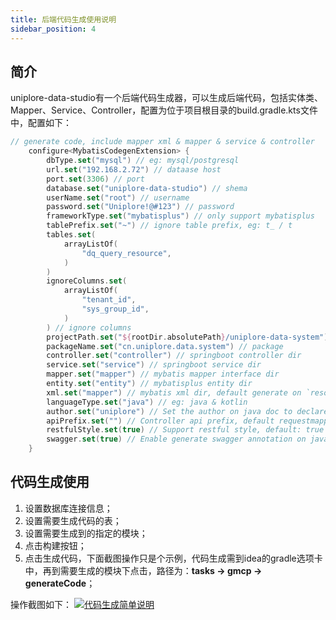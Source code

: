 ```yaml
---
title: 后端代码生成使用说明
sidebar_position: 4
---
```


## 简介

uniplore-data-studio有一个后端代码生成器，可以生成后端代码，包括实体类、Mapper、Service、Controller，配置为位于项目根目录的build.gradle.kts文件中，配置如下：

```kotlin
// generate code, include mapper xml & mapper & service & controller
    configure<MybatisCodegenExtension> {
        dbType.set("mysql") // eg: mysql/postgresql
        url.set("192.168.2.72") // dataase host
        port.set(3306) // port
        database.set("uniplore-data-studio") // shema
        userName.set("root") // username
        password.set("Uniplore!@#123") // password
        frameworkType.set("mybatisplus") // only support mybatisplus
        tablePrefix.set("~") // ignore table prefix, eg: t_ / t
        tables.set(
            arrayListOf(
                "dq_query_resource",
            )
        )
        ignoreColumns.set(
            arrayListOf(
                "tenant_id",
                "sys_group_id",
            )
        ) // ignore columns
        projectPath.set("${rootDir.absolutePath}/uniplore-data-system") // eg: projectPath.set("${rootDir.absolutePath}/uniplore-data-assets")
        packageName.set("cn.uniplore.data.system") // package
        controller.set("controller") // springboot controller dir
        service.set("service") // springboot service dir
        mapper.set("mapper") // mybatis mapper interface dir
        entity.set("entity") // mybatisplus entity dir
        xml.set("mapper") // mybatis xml dir, default generate on `resources/mapper` and don't support change the default dir
        languageType.set("java") // eg: java & kotlin
        author.set("uniplore") // Set the author on java doc to declared who generate the file
        apiPrefix.set("") // Controller api prefix, default requestmapping prefix is the table name
        restfulStyle.set(true) // Support restful style, default: true
        swagger.set(true) // Enable generate swagger annotation on java class, default: true
    }
```

## 代码生成使用

1. 设置数据库连接信息；
2. 设置需要生成代码的表；
3. 设置需要生成到的指定的模块；
4. 点击构建按钮；
5. 点击生成代码，下面截图操作只是个示例，代码生成需到idea的gradle选项卡中，再到需要生成的模块下点击，路径为：**tasks -> gmcp
   -> generateCode**；

操作截图如下：
[![代码生成简单说明](https://uniplore-docs.oss-cn-chengdu.aliyuncs.com/datastudio/common/code-generate.png)](https://uniplore-docs.oss-cn-chengdu.aliyuncs.com/datastudio/common/code-generate.png)
